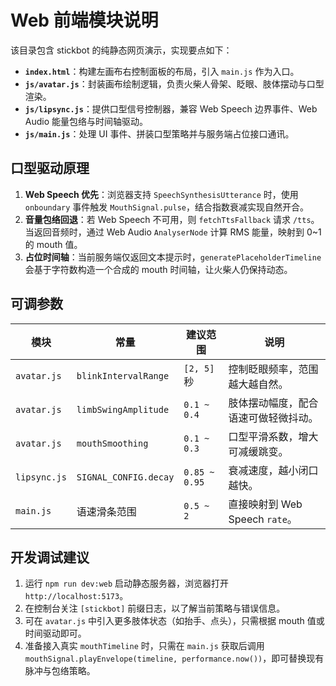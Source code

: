 # Web 前端模块说明

该目录包含 stickbot 的纯静态网页演示，实现要点如下：

- **`index.html`**：构建左画布右控制面板的布局，引入 `main.js` 作为入口。
- **`js/avatar.js`**：封装画布绘制逻辑，负责火柴人骨架、眨眼、肢体摆动与口型渲染。
- **`js/lipsync.js`**：提供口型信号控制器，兼容 Web Speech 边界事件、Web Audio 能量包络与时间轴驱动。
- **`js/main.js`**：处理 UI 事件、拼装口型策略并与服务端占位接口通讯。

## 口型驱动原理

1. **Web Speech 优先**：浏览器支持 `SpeechSynthesisUtterance` 时，使用 `onboundary` 事件触发 `MouthSignal.pulse`，结合指数衰减实现自然开合。
2. **音量包络回退**：若 Web Speech 不可用，则 `fetchTtsFallback` 请求 `/tts`。当返回音频时，通过 Web Audio `AnalyserNode` 计算 RMS 能量，映射到 0~1 的 mouth 值。
3. **占位时间轴**：当前服务端仅返回文本提示时，`generatePlaceholderTimeline` 会基于字符数构造一个合成的 mouth 时间轴，让火柴人仍保持动态。

## 可调参数

| 模块 | 常量 | 建议范围 | 说明 |
| --- | --- | --- | --- |
| `avatar.js` | `blinkIntervalRange` | `[2, 5]` 秒 | 控制眨眼频率，范围越大越自然。 |
| `avatar.js` | `limbSwingAmplitude` | `0.1 ~ 0.4` | 肢体摆动幅度，配合语速可做轻微抖动。 |
| `avatar.js` | `mouthSmoothing` | `0.1 ~ 0.3` | 口型平滑系数，增大可减缓跳变。 |
| `lipsync.js` | `SIGNAL_CONFIG.decay` | `0.85 ~ 0.95` | 衰减速度，越小闭口越快。 |
| `main.js` | 语速滑条范围 | `0.5 ~ 2` | 直接映射到 Web Speech `rate`。 |

## 开发调试建议

1. 运行 `npm run dev:web` 启动静态服务器，浏览器打开 `http://localhost:5173`。
2. 在控制台关注 `[stickbot]` 前缀日志，以了解当前策略与错误信息。
3. 可在 `avatar.js` 中引入更多肢体状态（如抬手、点头），只需根据 mouth 值或时间驱动即可。
4. 准备接入真实 `mouthTimeline` 时，只需在 `main.js` 获取后调用 `mouthSignal.playEnvelope(timeline, performance.now())`，即可替换现有脉冲与包络策略。
